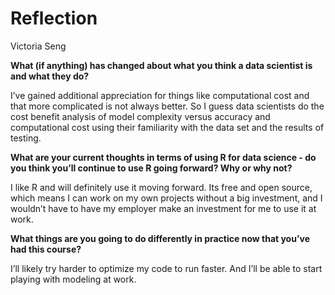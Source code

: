 Reflection
================
Victoria Seng

**What (if anything) has changed about what you think a data scientist
is and what they do?**

I’ve gained additional appreciation for things like computational cost
and that more complicated is not always better. So I guess data
scientists do the cost benefit analysis of model complexity versus
accuracy and computational cost using their familiarity with the data
set and the results of testing.

**What are your current thoughts in terms of using R for data science -
do you think you’ll continue to use R going forward? Why or why not?**

I like R and will definitely use it moving forward. Its free and open
source, which means I can work on my own projects without a big
investment, and I wouldn’t have to have my employer make an investment
for me to use it at work.

**What things are you going to do differently in practice now that
you’ve had this course?**

I’ll likely try harder to optimize my code to run faster. And I’ll be
able to start playing with modeling at work.
